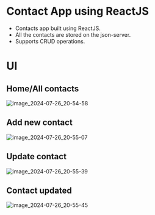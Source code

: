 # Contact App using ReactJS

- Contacts app built using ReactJS.
- All the contacts are stored on the json-server.
- Supports CRUD operations.

# UI
## Home/All contacts
![image_2024-07-26_20-54-58](https://github.com/user-attachments/assets/8b0769af-0ced-43f6-a600-11b73721872f)
## Add new contact
![image_2024-07-26_20-55-07](https://github.com/user-attachments/assets/3b8f6272-ef16-45a4-848a-d662e16c5eb2)
## Update contact
![image_2024-07-26_20-55-39](https://github.com/user-attachments/assets/72ff328f-3acc-4be2-849c-cb62b416b548)
## Contact updated
![image_2024-07-26_20-55-45](https://github.com/user-attachments/assets/37c2ac74-21ea-4893-9f9d-1dd594fa1ebc)

